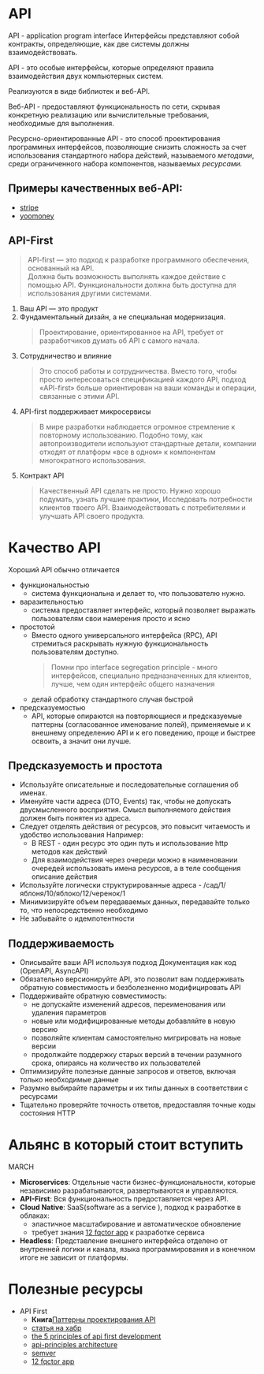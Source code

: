 # API
API - application program interface
Интерфейсы представляют собой контракты, определяющие, как две системы должны взаимодействовать.

API - это особые интерфейсы, которые определяют правила взаимодействия двух компьютерных систем.

Реализуются в виде библиотек и веб-API.

Веб-API - предоставляют функциональность по сети, 
скрывая конкретную реализацию или вычислительные требования, необходимые для выполнения.

Ресурсно-ориентированные API - это способ проектирования программных интерфейсов, 
позволяющие снизить сложность за счет использования стандартного набора действий, называемого _методами_, среди ограниченного набора компонентов, называемых _ресурсами._

## Примеры качественных веб-API:

- [stripe](https://docs.stripe.com/api)
- [yoomoney](https://yoomoney.ru/page?id=524892)

## API-First

> API-first — это подход к разработке программного обеспечения, основанный на API.   
> Должна быть возможность выполнять каждое действие с помощью API. 
> Функциональности должна быть доступна для использования другими системами.

1. Ваш API — это продукт
2. Фундаментальный дизайн, а не специальная модернизация.  
   > Проектирование, ориентированное на API, требует от разработчиков думать об API с самого начала.
3. Сотрудничество и влияние
   > Это способ работы и сотрудничества. 
   > Вместо того, чтобы просто интересоваться спецификацией каждого API, 
   > подход «API-first» больше ориентирован на ваши команды и операции, связанные с этими API.
4. API-first поддерживает микросервисы
   > В мире разработки наблюдается огромное стремление к повторному использованию. Подобно тому, как автопроизводители используют стандартные детали, компании отходят от платформ «все в одном» к компонентам многократного использования.
5. Контракт API
   > Качественный API сделать не просто.
   > Нужно хорошо подумать, узнать лучшие практики,
   > Исследовать потребности клиентов твоего API. 
   > Взаимодействовать с потребителями и улучшать API своего продукта. 

# Качество API

Хороший API обычно отличается

- функциональностью
  - система функциональна и делает то, что пользователю нужно. 
- варазительностью
  - система предоставляет интерфейс, который позволяет выражать пользователям свои намерения просто и ясно
- простотой
  - Вместо одного универсального интерфейса (RPC), API стремиться раскрывать нужную функциональность пользователям доступно.
    > Помни про interface segregation principle - много интерфейсов, специально предназначенных для клиентов, лучше, чем один интерфейс общего назначения
  - делай обработку стандартного случая быстрой
- предсказуемостью
  - API, которые опираются на повторяющиеся и предсказуемые паттерны (согласованное именование полей), 
    применяемые и к внешнему определению API и к его поведению, проще и быстрее освоить, а значит они лучше.

## Предсказуемость и простота
- Используйте описательные и последовательные соглашения об именах.
- Именуйте части адреса (DTO, Events) так, чтобы не допускать двусмысленного восприятия. Смысл выполняемого действия должен быть понятен из адреса.
- Следует отделять действия от ресурсов, это повысит читаемость и удобство использования
  Например:
   - В REST - один ресурс это один путь и использование http методов как действий
   - Для взаимодействия через очереди можно в наименовании очередей использовать имена ресурсов, а в теле сообщения описание действия
- Используйте логически структурированные адреса - /сад/1/яблоня/10/яблоко/12/черенок/1
- Минимизируйте объем передаваемых данных, передавайте только то, что непосредственно необходимо
- Не забывайте о идемпотентности

## Поддерживаемость
- Описывайте ваши API используя подход Документация как код (OpenAPI, AsyncAPI)
- Обязательно версионируйте API, это позволит вам поддерживать обратную совместимость и безболезненно модифицировать API
- Поддерживайте обратную совместимость:
   - не допускайте изменений адресов, переименования или удаления параметров
   - новые или модифицированные методы добавляйте в новую версию
   - позволяйте клиентам самостоятельно мигрировать на новые версии
   - продолжайте поддержку старых версий в течении разумного срока, опираясь на количество их пользователей
- Оптимизируйте полезные данные запросов и ответов, включая только необходимые данные
- Разумно выбирайте параметры и их типы данных в соответствии с ресурсами
- Тщательно проверяйте точность ответов, предоставляя точные коды состояния HTTP

# Альянс в который стоит вступить

MARCH

- **Microservices**: Отдельные части бизнес-функциональности, которые независимо разрабатываются, развертываются и управляются.
- **API-First**: Вся функциональность предоставляется через API.
- **Cloud Native**: SaaS(software as a service ), подход к разработке в облаках:
  - эластичное масштабирование и автоматическое обновление
  - требует знания [12 fqctor app](https://12factor.net/ru/) к разработке сервиса 
- **Headless**: Представление внешнего интерфейса отделено от внутренней логики и канала, языка программирования и в конечном итоге не зависит от платформы.


# Полезные ресурсы
 - API First
   - **Книга**[Паттерны проектирования API](https://www.piter.com/product/patterny-proektirovaniya-api)
   - [статья на хабр](https://habr.com/ru/articles/205560/)
   - [the 5 principles of api first development](thttps://www.algolia.com/blog/product/the-5-principles-of-api-first-development-and-what-does-api-first-even-mean/)
   - [api-principles architecture](https://schweizerischebundesbahnen.github.io/api-principles/architecture/)
   - [semver](https://semver.org/lang/ru/) 
   - [12 fqctor app](https://12factor.net/ru/)
